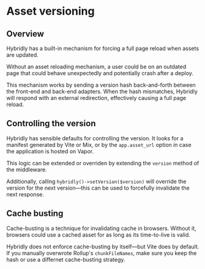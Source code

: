 # Asset versioning

## Overview

Hybridly has a built-in mechanism for forcing a full page reload when assets are updated. 

Without an asset reloading mechanism, a user could be on an outdated page that could behave unexpectedly and potentially crash after a deploy.

This mechanism works by sending a version hash back-and-forth between the front-end and back-end adapters. When the hash mismatches, Hybridly will respond with an external redirection, effectively causing a full page reload.

## Controlling the version

Hybridly has sensible defaults for controlling the version. It looks for a manifest generated by Vite or Mix, or by the `app.asset_url` option in case the application is hosted on Vapor.

This logic can be extended or overriden by extending the `version` method of the middleware.

Additionally, calling `hybridly()->setVersion($version)` will override the version for the next version—this can be used to forcefully invalidate the next response.


## Cache busting

Cache-busting is a technique for invalidating cache in browsers. Without it, browsers could use a cached asset for as long as its time-to-live is valid.

Hybridly does not enforce cache-busting by itself—but Vite does by default. If you manually overwrote Rollup's `chunkFileNames`, make sure you keep the hash or use a differnet cache-busting strategy.
